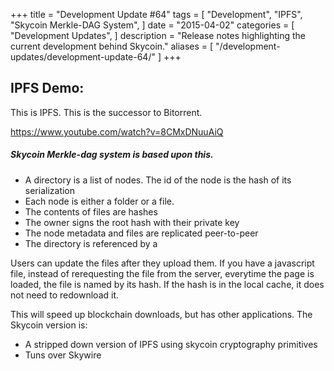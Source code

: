 +++
title = "Development Update #64"
tags = [
    "Development",
    "IPFS",
    "Skycoin Merkle-DAG System",
]
date = "2015-04-02"
categories = [
    "Development Updates",
]
description = "Release notes highlighting the current development behind Skycoin."
aliases = [
	"/development-updates/development-update-64/"
]
+++

## IPFS Demo:

This is IPFS. This is the successor to Bitorrent.

https://www.youtube.com/watch?v=8CMxDNuuAiQ

##### Skycoin Merkle-dag system is based upon this.
- A directory is a list of nodes. The id of the node is the hash of its serialization
- Each node is either a folder or a file.
- The contents of files are hashes
- The owner signs the root hash with their private key
- The node metadata and files are replicated peer-to-peer
- The directory is referenced by a

Users can update the files after they upload them. If you have a javascript file, instead of rerequesting the file from the server, everytime the page is loaded, the file is named by its hash. If the hash is in the local cache, it does not need to redownload it.

This will speed up blockchain downloads, but has other applications. The Skycoin version is:
- A stripped down version of IPFS using skycoin cryptography primitives
- Tuns over Skywire

